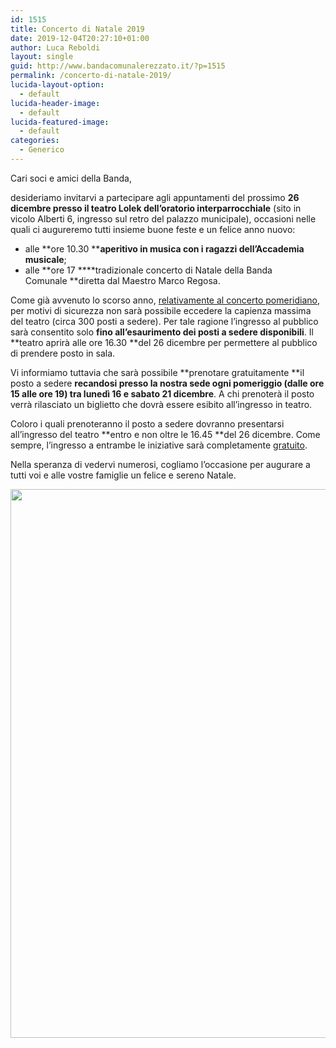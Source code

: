 ```yaml
---
id: 1515
title: Concerto di Natale 2019
date: 2019-12-04T20:27:10+01:00
author: Luca Reboldi
layout: single
guid: http://www.bandacomunalerezzato.it/?p=1515
permalink: /concerto-di-natale-2019/
lucida-layout-option:
  - default
lucida-header-image:
  - default
lucida-featured-image:
  - default
categories:
  - Generico
---
```

Cari soci e amici della Banda,

desideriamo invitarvi a partecipare agli appuntamenti del prossimo **26 dicembre presso il teatro Lolek dell’oratorio interparrocchiale** (sito in vicolo Alberti 6, ingresso sul retro del palazzo municipale), occasioni nelle quali ci augureremo tutti insieme buone feste e un felice anno nuovo:

  * alle **ore 10.30&nbsp;****aperitivo in musica con i ragazzi dell&#8217;Accademia musicale**;
  * alle **ore 17&nbsp;****tradizionale concerto di Natale della Banda Comunale&nbsp;**diretta dal Maestro Marco Regosa.

Come già avvenuto lo scorso anno, <u>relativamente al concerto pomeridiano</u>, per motivi di sicurezza non sarà possibile eccedere la capienza massima del teatro (circa 300 posti a sedere). Per tale ragione l’ingresso al pubblico sarà consentito solo **fino all’esaurimento dei posti a sedere disponibili**. Il **teatro aprirà alle ore 16.30&nbsp;**del 26 dicembre per permettere al pubblico di prendere posto in sala.

Vi informiamo tuttavia che sarà possibile **prenotare gratuitamente&nbsp;**il posto a sedere **recandosi presso la nostra sede ogni pomeriggio (dalle ore 15 alle ore 19) tra lunedì 16 e sabato 21 dicembre**. A chi prenoterà il posto verrà rilasciato un biglietto che dovrà essere esibito all’ingresso in teatro.

Coloro i quali prenoteranno il posto a sedere dovranno presentarsi all’ingresso del teatro **entro e non oltre le 16.45&nbsp;**del 26 dicembre.&nbsp;Come sempre, l’ingresso a entrambe le iniziative sarà completamente <u>gratuito</u>.

Nella speranza di vedervi numerosi, cogliamo l&#8217;occasione per augurare a tutti voi e alle vostre famiglie un felice e sereno Natale.

[<img loading="lazy" class="aligncenter size-full wp-image-1518" src="https://i0.wp.com/www.bandacomunalerezzato.it/wp-content/uploads/2019/12/78926109_1404359239740531_5899727082497245184_n.jpg?resize=620%2C878" alt="" width="620" height="878" srcset="https://i0.wp.com/www.bandacomunalerezzato.it/wp-content/uploads/2019/12/78926109_1404359239740531_5899727082497245184_n.jpg?w=678 678w, https://i0.wp.com/www.bandacomunalerezzato.it/wp-content/uploads/2019/12/78926109_1404359239740531_5899727082497245184_n.jpg?resize=212%2C300 212w" sizes="(max-width: 620px) 100vw, 620px" data-recalc-dims="1" />](https://i0.wp.com/www.bandacomunalerezzato.it/wp-content/uploads/2019/12/78926109_1404359239740531_5899727082497245184_n.jpg)